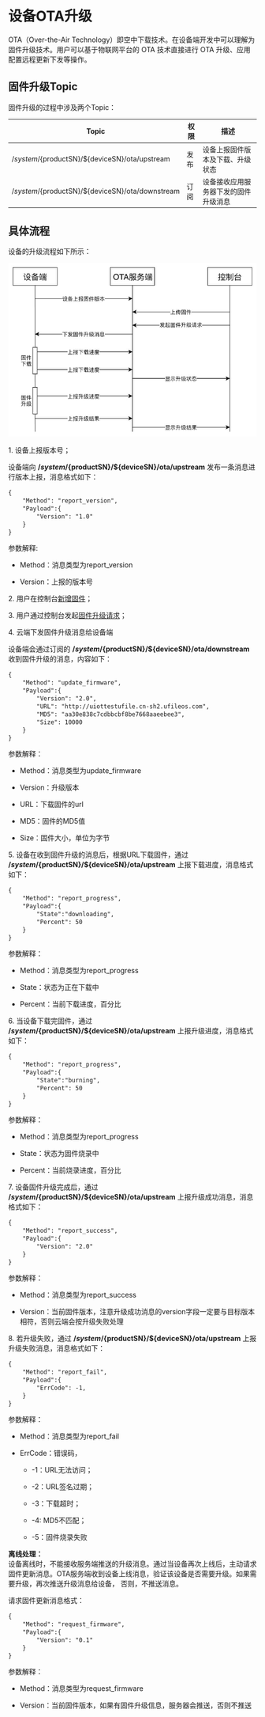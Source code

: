 

# 设备OTA升级

OTA（Over-the-Air Technology）即空中下载技术。在设备端开发中可以理解为固件升级技术。用户可以基于物联网平台的 OTA 技术直接进行 OTA 升级、应用配置远程更新下发等操作。

## 固件升级Topic

固件升级的过程中涉及两个Topic：

|Topic|权限|描述|
|---|---|---|
|/$system/${productSN}/${deviceSN}/ota/upstream|发布|设备上报固件版本及下载、升级状态|
|/$system/${productSN}/${deviceSN}/ota/downstream|订阅|设备接收应用服务器下发的固件升级消息|

## 具体流程

设备的升级流程如下所示：

![流程图](../images/ota流程.jpg)

1\. 设备上报版本号；

设备端向 **/$system/${productSN}/${deviceSN}/ota/upstream** 发布一条消息进行版本上报，消息格式如下：

```
{
    "Method": "report_version",
    "Payload":{
        "Version": "1.0"
    }
}
```

参数解释:

- Method：消息类型为report_version

- Version：上报的版本号

2\. 用户在控制台[新增固件](../console_guide/ota/firmware_management\#新增固件)；

3\. 用户通过控制台发起[固件升级请求](../console_guide/ota/firmware_update)；

4\. 云端下发固件升级消息给设备端

设备端会通过订阅的 **/$system/${productSN}/${deviceSN}/ota/downstream** 收到固件升级的消息，内容如下：

```
{
    "Method": "update_firmware",
    "Payload":{
        "Version": "2.0",
        "URL": "http://uiottestufile.cn-sh2.ufileos.com",
        "MD5": "aa30e838c7cdbbcbf8be7668aaeebee3",
        "Size": 10000
    }
}
```

参数解释：

- Method：消息类型为update_firmware

- Version：升级版本

- URL：下载固件的url

- MD5：固件的MD5值

- Size：固件大小，单位为字节

5\. 设备在收到固件升级的消息后，根据URL下载固件，通过 **/$system/${productSN}/${deviceSN}/ota/upstream** 上报下载进度，消息格式如下：

```
{
    "Method": "report_progress",
    "Payload":{
        "State":"downloading",
        "Percent": 50
    }
}
```

参数解释：

- Method：消息类型为report_progress

- State：状态为正在下载中

- Percent：当前下载进度，百分比

6\. 当设备下载完固件，通过 **/$system/${productSN}/${deviceSN}/ota/upstream** 上报升级进度，消息格式如下：

```
{
    "Method": "report_progress",
    "Payload":{
        "State":"burning",
        "Percent": 50
    }
}
```

参数解释：

- Method：消息类型为report_progress

- State：状态为固件烧录中

- Percent：当前烧录进度，百分比

7\. 设备固件升级完成后，通过 **/$system/${productSN}/${deviceSN}/ota/upstream** 上报升级成功消息，消息格式如下：

```
{
    "Method": "report_success",
    "Payload":{
        "Version": "2.0"
    }
}
```

参数解释：

- Method：消息类型为report_success

- Version：当前固件版本，注意升级成功消息的version字段一定要与目标版本相符，否则云端会按升级失败处理

8\. 若升级失败，通过 **/$system/${productSN}/${deviceSN}/ota/upstream** 上报升级失败消息，消息格式如下：

```
{
    "Method": "report_fail",
    "Payload":{
        "ErrCode": -1,
    }
}
```

参数解释：

- Method：消息类型为report_fail

- ErrCode：错误码，

   - -1：URL无法访问；

   - -2：URL签名过期；

   - -3：下载超时；

   - -4: MD5不匹配；

   - -5：固件烧录失败

**离线处理：**  
设备离线时，不能接收服务端推送的升级消息。通过当设备再次上线后，主动请求固件更新消息。OTA服务端收到设备上线消息，验证该设备是否需要升级。如果需要升级，再次推送升级消息给设备， 否则，不推送消息。  

请求固件更新消息格式：

```
{
    "Method": "request_firmware",
    "Payload":{
        "Version": "0.1"
    }
}
```

参数解释：

- Method：消息类型为request_firmware

- Version：当前固件版本，如果有固件升级信息，服务器会推送，否则不推送
